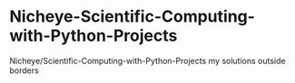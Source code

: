 # Nicheye-Scientific-Computing-with-Python-Projects
Nicheye/Scientific-Computing-with-Python-Projects my solutions outside borders
